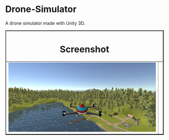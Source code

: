 # Drone-Simulator
 A drone simulator made with Unity 3D.
 
 
<table border="2" align="center">
  <tr>
    <td colspan="4" align="center" ><h1> Screenshot </h1> </td>
  </tr>
  
  <tr>
    <td><img src="https://github.com/mahirkursun/Drone-Simulator/blob/main/screenshot/drone.JPG" /></td>
    <td></td>
  </tr>
  </table>
